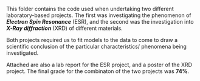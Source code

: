 This folder contains the code used when undertaking two different laboratory-based projects. The first was investigating the phenomenon of ***Electron Spin Resonance*** (ESR), and the second was the investigation into ***X-Ray diffraction*** (XRD) of different materials. 

Both projects required us to fit models to the data to come to draw a scientific conclusion of the particular characteristics/ phenomena being investigated.

Attached are also a lab report for the ESR project, and a poster of the XRD project. The final grade for the combinaton of the two projects was **74%**.
